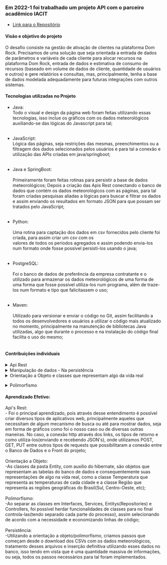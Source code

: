 
<h3> Em 2022-1 foi trabalhado um projeto API com o parceiro acadêmico IACIT </h3> 
 
* [Link para o Repositório](https://github.com/DatatechOffice/datatech_api)

<h4> Visão e objetivo do projeto </h4>
    O desafio consiste na gestão de ativação de clientes na plataforma Dom Rock. Precisamos de uma 
solução que seja orientada a entrada de dados de parâmetros e variáveis de cada cliente para alocar 
recursos na plataforma Dom Rock, entrada de dados e estimativa de consumo de recursos (baseado 
em volume de dados de cliente, quantidade de usuários e outros) e gere relatórios e consultas, mas, 
principalmente, tenha a base de dados modelada adequadamente para futuras integrações com 
outros sistemas.

<h4>Tecnologias utilizadas no Projeto</h4>

- Java: 
  <br>
    Todo o visual e design da página web foram feitas utilizando essas tecnologias, isso inclue os gráficos 
  com os dados meteorológicos auxiliando-se das lógicas do Javascript para tal;
  <br><br>
- JavaScript:
  <br>
    Lógica das páginas, seja restrições das mesmas, preenchimentos ou a filtragem dos dados selecionados pelos 
  usuários e para tal a conexão e utilização das APIs criadas em java/springboot;
  <br><br>
- Java e SpringBoot:
  <br><br>
    Primeiramente foram feitas rotinas para persistir a base de dados meteorológicos; 
    Depois a criação  das Apis Rest conectando o banco de dados que contém os dados meteorológicos com as páginas, 
  para tal foram criadas pesquisas aliadas a lógicas para buscar e filtrar os dados e assim enviando os resultados
  em formato JSON para que possam ser tratados pelo JavaScript;
  <br><br>
- Python: 
  <br><br>
    Uma rotina para captação dos dados em csv fornecidos pelo cliente foi criada, para assim criar um csv com os  
  valores de todos os períodos agregados e assim podendo envia-los num formato onde fosse possível persisti-los usando
  o java;
  <br><br>
- PostgreSQL: 
  <br><br>
    Foi o banco de dados de preferência da empresa contratante e o utilizado para armazenar os dados meteorológicos de 
  uma forma de uma forma que fosse possível utiliza-los num programa, além de traze-los num formato e tipo que 
  falicitassem o uso;
  <br><br>
  
- Maven: 
  <br>  
    Utilizado para versionar e enviar o código no Git, assim facilitando a todos os desenvolvedores e usuários a utilizar o
  código mais atualizado no momento, principalmente na manutenção de bibliotecas Java utilizadas, algo que durante o processo 
  e na instalação do código final facilita o uso do mesmo;
  <br><br>
  
<h4>Contribuições individuais</h4>
  <details>
<summary>Api Rest </summary>
	
  <p><br>
  	- Usando spring boot, criei as api's a serem consumidas, nas quais conectei com o banco sql para buscar os dados 
  filtrados pelo frontend, foi pensado em criar uma lógica que contemple quaisquer pesquisas feitas, além
  do crud com as telas de Login;
	  <br>
    * [classe Controller exemplo]@Controller
public class TemperaturaController {

	@Autowired(required = true)
	private ServiceTemperatura temperaturaService;

	@PostMapping(value = { "/temperatura" }, consumes = MediaType.APPLICATION_JSON_VALUE)
	public ResponseEntity<List<Temperatura>> postFiltroPorData(@RequestBody FilterDataVo data) throws ParseException {
		
		List<Temperatura> listTemperatura = temperaturaService.getByFilter(data.getEstacao(), data.getDataInicio(), data.getDataFim());
		
		return listTemperatura != null && listTemperatura.size() > 0 ? new ResponseEntity<List<Temperatura>>(listTemperatura, HttpStatus.CREATED)
				: new ResponseEntity<List<Temperatura>>(listTemperatura, HttpStatus.BAD_REQUEST);

	}
}    
    Neste exemplo utilizei um método post para receber os dados vindos do frontend, no caso em formato JSON. Para receber esse json foi 
  necessário criar uma classe(FilterDataVO) que tivesse um modelo e atributos equivalentes aos vindos do JS.
    Entra os dados no método vindos de um service que foi feita a inserção de dependência na classe controller e após a resposta, dependendo
  do retorno ou não da função(getByFilter), existe um ternário para dar uma resposta que no caso pode ser um BadRequest(se não houver um
  retorno)  ou Created(caso haja um retorno). 
  </p>
  </details>
	  
	  
  
<details>
<summary>Manipulação de dados
- Na persistência</summary>
<p><br><br>
	Scripts em java para popular o banco com os dados vindos do csv
	<br><br>
 *[Classe regiaoService]
  	
  Nesse trecho primeiramente recebo os dados vindos do csv referentes aos estados e como são diversas linhas
	  com o mesmo valor seguidas, criei uma lógica que quando um valor fosse inserido(for), só teria uma inserção 
	  novamente quando houvesse uma mudança, pois só queriamos uma instância de cada Estado nas tabelas, utilizando 
	  um objeto com os valores em seus atributos utilizamos o springBoot para inserir cada instância na respectiva tabela,
	  usando o comando .save;
	
	  public void insBancoService
	  (ArrayList<String> regEstN,
	  ArrayList<String> regEstC,
	  ArrayList<String> regEstLA, 
	  ArrayList<String> regEstLO, 
	  ArrayList<String> regEstAL, 
   	  ArrayList<String> regEstD, 
	  ArrayList<String> etd) 
		int ii = regEstC.size();
		for (int i = 1; i < ii; i++) {
			String estNome = regEstN.get(i);
			String estC = regEstC.get(i);
			String latitude = regEstLA.get(i);
			String longitude = regEstLO.get(i);
			String altitude = regEstAL.get(i);
			String dataFundacao = regEstD.get(i);
			String estadoS = etd.get(i);

			if (i - 1 >= 0 && regEstC.get(i - 1) != estC) {
				Estado estado = new Estado();
				estado = serviceEstado.returnEstado(estadoS);
				Estado estadoID = new Estado(estado.getEtdId());
				Estacao estacao = new Estacao(estadoID, estC, BigDecimal.valueOf(Double.parseDouble(longitude)),
						estNome, Timestamp.valueOf(dataFundacao + " 00:00:00"),
						BigDecimal.valueOf(Double.parseDouble(latitude)),
						BigDecimal.valueOf(Double.parseDouble(altitude)));
				estacaoRepository.save(estacao);
			} else {
				continue;
			}
    };
	</p>
</details>
	
<details>
<summary>Orientação a Objeto e classes que representam algo da vida real</summary>
<p><br> <br>
	No exemplo em questão represento a Radiação globlal das cidades em questão, que contém o horário da coleta e o valor da radiação no momento da coleta do dado;
	<br>
@Entity(name = "radiacao_global")
@Table(name = "radiacao_global")
@Getter
@Setter
@NoArgsConstructor
@Component
public class RadiacaoGlobal {
	public RadiacaoGlobal(Estacao estCodigo, Timestamp dataHora, BigDecimal valor) {
		this.estCodigo=estCodigo;
		this.dataHora=dataHora;
		this.valor=valor;
	}
	
	@Id
	@GeneratedValue(strategy = GenerationType.IDENTITY)
	@Column(name= "rag_id")
    private Integer ragId;

	@Column(name= "rag_radiacao_global")
    private BigDecimal valor;

	@Column(name= "rag_data_hora")
    private Timestamp dataHora;

	@ManyToOne
	@JoinColumn(name = "est_codigo", referencedColumnName = "est_codigo")
	private Estacao estCodigo;
}
		</p>
	</details>
	
<details>
<summary>Polimorfismo</summary>
<p><br><br>
	Com a utilização de Interfaces do Hibernate, criamos uma possibilidade de utilizar os atributos para
comunicar colunas e tabelas do banco de dados com as classes que representam cada respectiva entidade;
	<br>
	@Repository
public interface EstadoRepository extends JpaRepository<Estado, Integer> {
	@Query(value = "SELECT * FROM estado WHERE etd_unidade_federativa = ?1", nativeQuery = true)
	public Estado selectBySigla(String etd);

	@Query(value = "SELECT * FROM estado", nativeQuery = true)
	public List<Estado> selectEstado();
	}
</p>
</details>
  
 <h4>Aprendizado Efetivo:</h4>

  <summary>Api's Rest:</summary>
  - Foi o principal aprendizado, pois através desse entendimento é possível criar diversos tipos de aplicativos
  web, principalmente aqueles que necessitam de algum mecanismo de busca ou até para mostrar dados, seja em forma de gráficos como foi o nosso
		caso ou de diversas outras maneiras.
    No caso, a conexão http através dos links, os tipos de retorno e como utiliza-los(enviando e recebendo JSON's), onde utilizamos POST, GET,
    PUT entre outros tipos de requests que possibilitaram a conexão entre o Banco de Dados e o Front do projeto;
<br>	<br>
<summary>Orientação a Objeto:</summary>
	-As classes da pasta Entity, com auxilio do hibernate, são objetos que representam as tabelas do banco de dados e consequentemente suas representações de algo na vida real, como a classe Temperatura que representa as temperaturas de cada cidade e a classe Região que representa as regiões geográficas do Brasil(Sul, Centro-Oeste, etc);
<br><br>
 <summary>Polimorfismo:</summary>
	-Ao separar as classes em Interfaces, Services, Entitys(Repositories) e Controllers, foi possível herdar funcionalidades de classes para no final controla-las(tendo separado cada parte do processo), assim selecionando de acordo com a necessidade e economizando linhas de código;
<br><br>
<summary>Persistência:</summary>
	-Utilizando a orientação a objeto/polimorfismo, criamos passos que começam desde o download dos CSVs com os dados meteorológicos, tratamento desses arquivos e inserção definitiva utilizando esses dados no banco, isso tendo em vista que é uma quantidade massiva de informações, ou seja, todos os passos necessários para tal foram implementados.

  

  
